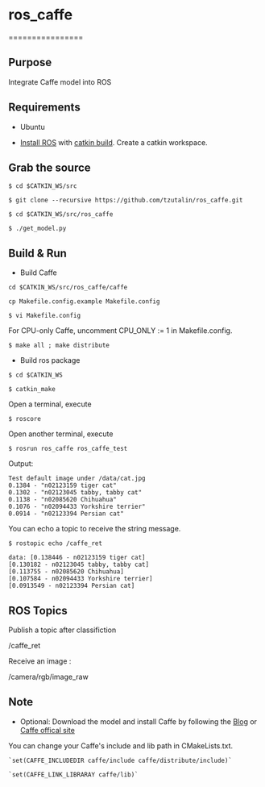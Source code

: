 # ros_caffe
================
## Purpose
Integrate Caffe model into ROS

## Requirements
* Ubuntu 

* [Install ROS](http://wiki.ros.org/ROS/Installation) with [catkin build](http://wiki.ros.org/ROS/Tutorials/InstallingandConfiguringROSEnvironment). Create a catkin workspace.

## Grab the source
`$ cd $CATKIN_WS/src`

`$ git clone --recursive https://github.com/tzutalin/ros_caffe.git`

`$ cd $CATKIN_WS/src/ros_caffe`

`$ ./get_model.py`

## Build & Run
* Build Caffe

`cd $CATKIN_WS/src/ros_caffe/caffe`

`cp Makefile.config.example Makefile.config`

`$ vi Makefile.config`

For CPU-only Caffe, uncomment CPU_ONLY := 1 in Makefile.config.

`$ make all ; make distribute`

* Build ros package

`$ cd $CATKIN_WS`

`$ catkin_make`

Open a terminal, execute

`$ roscore`

Open another terminal, execute

`$ rosrun ros_caffe ros_caffe_test`

Output:

	Test default image under /data/cat.jpg
	0.1384 - "n02123159 tiger cat"
	0.1302 - "n02123045 tabby, tabby cat"
	0.1138 - "n02085620 Chihuahua"
	0.1076 - "n02094433 Yorkshire terrier"
	0.0914 - "n02123394 Persian cat"


You can echo a topic to receive the string message.

`$ rostopic echo /caffe_ret`

	data: [0.138446 - n02123159 tiger cat]
	[0.130182 - n02123045 tabby, tabby cat]
	[0.113755 - n02085620 Chihuahua]
	[0.107584 - n02094433 Yorkshire terrier]
	[0.0913549 - n02123394 Persian cat]

## ROS Topics

Publish a topic after classifiction

/caffe_ret

Receive an image :

/camera/rgb/image_raw

## Note

* Optional: Download the model and install Caffe by following the [Blog](http://tzutalin.blogspot.tw/2015/06/setup-caffe.html) or [Caffe offical site](http://caffe.berkeleyvision.org/installation.html)

You can change your Caffe's include and lib path in CMakeLists.txt. 

	`set(CAFFE_INCLUDEDIR caffe/include caffe/distribute/include)`
	
	`set(CAFFE_LINK_LIBRARAY caffe/lib)`

